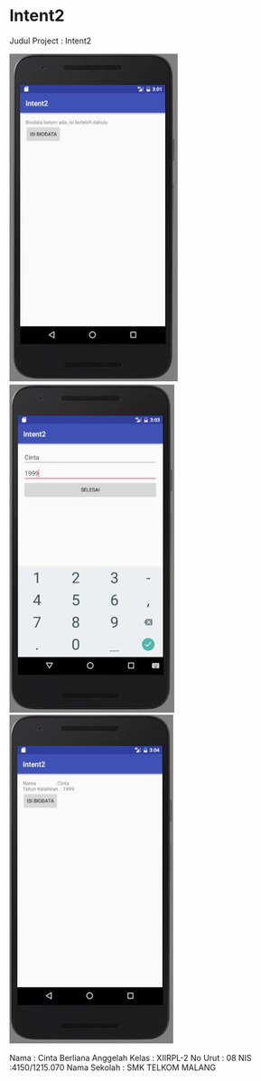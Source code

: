 # Intent2

Judul Project : Intent2

![Screenshot 1](https://github.com/cintaberliana/Intent2/blob/master/i2_cinta2(ini%20dulu).jpg)
![Screenshot 2](https://github.com/cintaberliana/Intent2/blob/master/i2_cinta1.jpg)
![Screenshot 2](https://github.com/cintaberliana/Intent2/blob/master/i2_cinta3.jpg)

Nama : Cinta Berliana Anggelah
Kelas : XIIRPL-2
No Urut : 08
NIS :4150/1215.070
Nama Sekolah : SMK TELKOM MALANG
